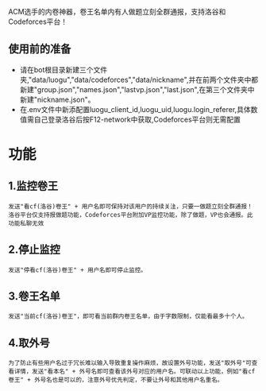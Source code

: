 ACM选手的内卷神器，卷王名单内有人做题立刻全群通报，支持洛谷和Codeforces平台！
## 使用前的准备
* 请在bot根目录新建三个文件夹,"data/luogu","data/codeforces","data/nickname",并在前两个文件夹中都新建"group.json","names.json","lastvp.json","last.json",在第三个文件夹中新建"nickname.json"。
* 在.env文件中新添配置luogu_client_id,luogu_uid,luogu.login_referer,具体数值需自己登录洛谷后按F12-network中获取,Codeforces平台则无需配置
# 功能
## 1.监控卷王
    发送"看cf(洛谷)卷王" + 用户名即可保持对该用户的持续关注，只要一做题立刻全群通报！洛谷平台仅支持报做题功能，Codeforces平台附加VP监控功能，除了做题，VP也会通报。此功能私聊无效
## 2.停止监控
    发送"停看cf(洛谷)卷王" + 用户名即可停止监控。
## 3.卷王名单
    发送"当前cf(洛谷)卷王"，即可看当前群内卷王名单，由于字数限制，仅能看最多十个人。
## 4.取外号
    为了防止有些用户名过于冗长难以输入导致重复操作麻烦，故设置外号功能，发送"取外号"可查看详情，发送"看本名" + 外号名即可查看该外号对应的用户名。可联动以上功能，例如"看cf卷王" + 外号名也是可以的，注意外号优先判定，不要让外号和其他用户名重名。
